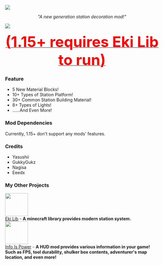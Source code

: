 ![](https://i.imgur.com/PGmc2oZ.png)  
<p align="center"><i>"A new generation station decoration mod!"</i></p>  

![](https://media.discordapp.net/attachments/678481756952985613/787275455963201536/2020-12-12_19.11.13.png)  
<p align="center"><b><u><font color="red" size="15px">(1.15+ requires Eki Lib to run)</font></u></b></p>  

### **Feature**
- 5 New Material Blocks!  
- 10+ Types of Station Platform!  
- 30+ Common Station Building Material!  
- 8+ Types of Lights!  
- ......And Even More!  
  
### **Mod Dependencies**
Currently, 1.15+ don't support any mods' features.

### **Credits**
- Yasushii
- GukkyGukz
- Nagisa
- Eeedx

### **My Other Projects**
<img src="https://i.imgur.com/1bxgun3.png" width="75px"/><br/>
[Eki Lib](https://www.curseforge.com/minecraft/mc-mods/eki-lib) - **A minecraft library provides modern station system.**  
<img src="https://user-images.githubusercontent.com/43753315/87919819-f01e7380-caaa-11ea-8d64-9caf3cf752ba.png" width="75px"/><br/>
[Info Is Power](https://www.curseforge.com/minecraft/mc-mods/better-overlay) - **A HUD mod provides various information in your game! Such as FPS, tool durability, shulker box contents, adventurer's map location, and even more!**  